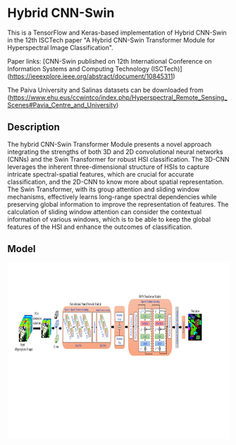 # Hybrid CNN-Swin
This is a TensorFlow and Keras-based implementation of Hybrid CNN-Swin in the 12th ISCTech paper "A Hybrid CNN-Swin Transformer Module for Hyperspectral Image Classification".

Paper links: [CNN-Swin published on 12th International Conference on Information Systems and Computing Technology (ISCTech)] 
(https://ieeexplore.ieee.org/abstract/document/10845311)

The Paiva University and Salinas datasets can be downloaded from  (https://www.ehu.eus/ccwintco/index.php/Hyperspectral_Remote_Sensing_Scenes#Pavia_Centre_and_University)

## Description 
The hybrid CNN-Swin Transformer Module presents a novel approach integrating the strengths of both 3D and 2D convolutional neural networks (CNNs) and the Swin Transformer for robust HSI classification. The 3D-CNN leverages the inherent three-dimensional structure of HSIs to capture intricate spectral-spatial features, which are crucial for accurate classification, and the 2D-CNN to know more about spatial representation. The Swin Transformer, with its group attention and sliding window mechanisms, effectively learns long-range spectral dependencies while preserving global information to improve the representation of features. The calculation of sliding window attention can consider the contextual information of various windows, which is to be able to keep the global features of the HSI and enhance the outcomes of classification.


## Model
<img src="Figures/Fig. 1.jpg" height="400"/>
